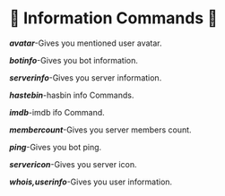 # 🔰 Information Commands 🔰
***avatar***-Gives you mentioned user avatar.

***botinfo***-Gives you bot information.

***serverinfo***-Gives you server information.

***hastebin***-hasbin info Commands.

***imdb***-imdb ifo Command.

***membercount***-Gives you server members count.

***ping***-Gives you bot ping.

***servericon***-Gives you server icon.

***whois,userinfo***-Gives you user information.
